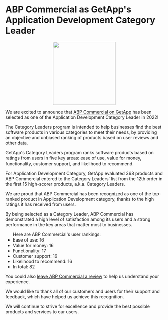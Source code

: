 <h1>ABP Commercial as GetApp's Application Development Category Leader</h1>
<center> <a href="https://www.getapp.com/development-tools-software/application-development/category-leaders/"> <img border="0" src="https://capterra.s3.amazonaws.com/assets/images/gdm-badges/GA_Badge_CategoryLeaders_2022_FullColor.png" width="200" /> </a> </center>
<p>We are excited to announce that <a href="https://www.getapp.com/development-tools-software/a/abp-commercial/">ABP Commercial on GetApp</a> has been selected as one of the Application Development Category Leader in 2022!</p>


<p>The Category Leaders program is intended to help businesses find the best software products in various categories to meet their needs, by providing an objective and unbiased ranking of products based on user reviews and other data.</p>

<p>GetApp's Category Leaders program ranks software products based on ratings from users in five key areas: ease of use, value for money, functionality, customer support, and likelihood to recommend. </p>

<p> For Application Development Category, GetApp evaluated 368 products and ABP Commercial entered to the Category Leaders' list from the 12th order in the first 15 high-scorer products, a.k.a. Category Leaders. </p>

<p>We are proud that ABP Commercial has been recognized as one of the top-ranked product in Application Development category, thanks to the high ratings it has received from users. </p>

<p>By being selected as a Category Leader, ABP Commercial has demonstrated a high level of satisfaction among its users and a strong performance in the key areas that matter most to businesses.</p>



<ul> Here are ABP Commercial's user rankings:
<li> Ease of use: 16</li>
<li> Value for money: 16</li>
<li> Functionality: 17</li>
<li> Customer support: 16</li>
<li> Likelihood to recommend: 16</li>
<li> In total: 82</li>
</ul>

<p>You could also <a href="https://reviews.getapp.com/new/2046822">leave ABP Commercial a review</a> to help us understand your experience.</p>

<p>We would like to thank all of our customers and users for their support and feedback, which have helped us achieve this recognition. </p>

<p>We will continue to strive for excellence and provide the best possible products and services to our users.</p>



